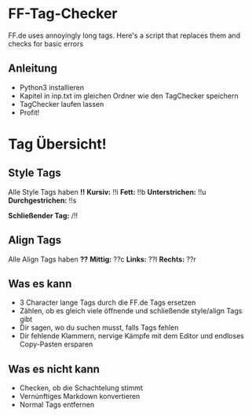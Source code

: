 # FF-Tag-Checker
FF.de uses annoyingly long tags. Here's a script that replaces them and checks for basic errors

## Anleitung
* Python3 installieren 
* Kapitel in inp.txt im gleichen Ordner wie den TagChecker speichern
* TagChecker laufen lassen
* Profit!

# Tag Übersicht!
## Style Tags
Alle Style Tags haben **!!** 
**Kursiv:** !!i
**Fett:** !!b
**Unterstrichen:** !!u
**Durchgestrichen:** !!s

**Schließender Tag:** /!!

## Align Tags
Alle Align Tags haben **??**
**Mittig:** ??c
**Links:** ??l
**Rechts:** ??r

## Was es kann
* 3 Character lange Tags durch die FF.de Tags ersetzen
* Zählen, ob es gleich viele öffnende und schließende style/align Tags gibt
* Dir sagen, wo du suchen musst, falls Tags fehlen
* Dir fehlende Klammern, nervige Kämpfe mit dem Editor und endloses Copy-Pasten ersparen

## Was es nicht kann
* Checken, ob die Schachtelung stimmt
* Vernúnftiges Markdown konvertieren
* Normal Tags entfernen

